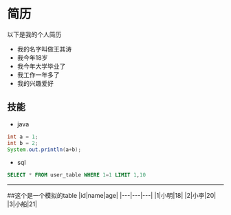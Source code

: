 
# 简历
以下是我的个人简历
- 我的名字叫做王其涛
- 我今年18岁
- 我今年大学毕业了
- 我工作一年多了
- 我的兴趣爱好

## 技能
- java
```java
int a = 1;
int b = 2;
System.out.println(a+b);

```
- sql

```sql
SELECT * FROM user_table WHERE 1=1 LIMIT 1,10
```

---
##这个是一个模拟的table
|id|name|age|
|---|---|---|
|1|小明|18|
|2|小李|20|
|3|小船|21|
